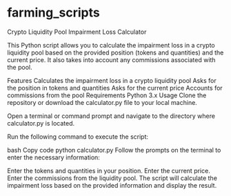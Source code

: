 # farming_scripts

Crypto Liquidity Pool Impairment Loss Calculator

This Python script allows you to calculate the impairment loss in a crypto liquidity pool based on the provided position (tokens and quantities) and the current price. It also takes into account any commissions associated with the pool.

Features
Calculates the impairment loss in a crypto liquidity pool
Asks for the position in tokens and quantities
Asks for the current price
Accounts for commissions from the pool
Requirements
Python 3.x
Usage
Clone the repository or download the calculator.py file to your local machine.

Open a terminal or command prompt and navigate to the directory where calculator.py is located.

Run the following command to execute the script:

bash
Copy code
python calculator.py
Follow the prompts on the terminal to enter the necessary information:

Enter the tokens and quantities in your position.
Enter the current price.
Enter the commissions from the liquidity pool.
The script will calculate the impairment loss based on the provided information and display the result.
